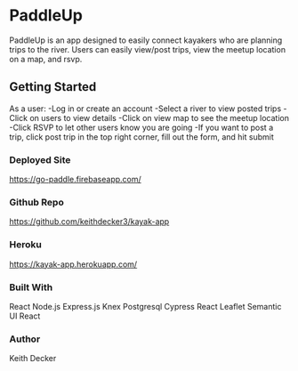 # **PaddleUp**
PaddleUp is an app designed to easily connect kayakers who are planning trips to the river. Users can easily view/post trips, view the meetup location on a map, and rsvp.  

## **Getting Started**

As a user:
-Log in or create an account
-Select a river to view posted trips
-Click on users to view details
-Click on view map to see the meetup location
-Click RSVP to let other users know you are going
-If you want to post a trip, click post trip in the top right corner, fill out the form, and hit submit


### **Deployed Site**
https://go-paddle.firebaseapp.com/

### **Github Repo**
https://github.com/keithdecker3/kayak-app

### **Heroku**
https://kayak-app.herokuapp.com/

### **Built With**
React
Node.js
Express.js
Knex
Postgresql
Cypress
React Leaflet
Semantic UI React

### **Author**
Keith Decker
